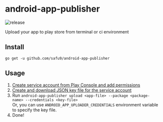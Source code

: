 # android-app-publisher

![release](https://img.shields.io/github/v/release/safu9/android-app-publisher)

Upload your app to play store from terminal or ci environment

## Install

```
go get -u github.com/safu9/android-app-publisher
```

## Usage

1. [Create service account from Play Console and add permissions](https://play.google.com/console/u/0/developers/api-access)
2. [Create and download JSON key file for the service account](https://console.cloud.google.com/apis/credentials/serviceaccountkey)
3. Run `android-app-publisher upload <app-file> --package <package-name> --credentials <key-file>`  
Or, you can use `ANDROID_APP_UPLOADER_CREDENTIALS` environment variable to specify the key file.
4. Done!
